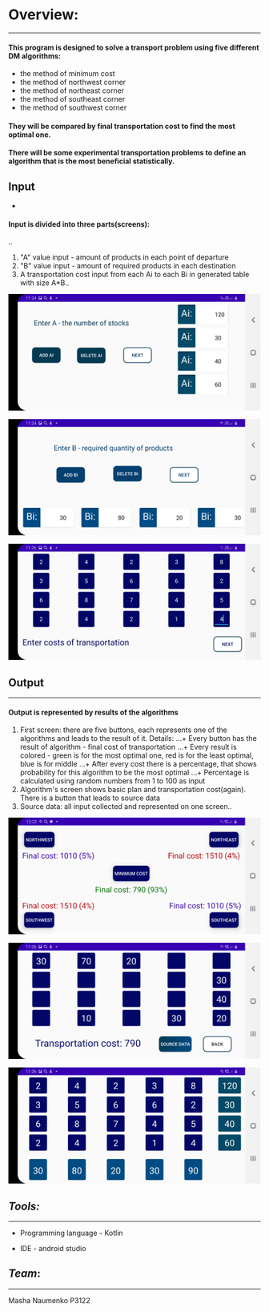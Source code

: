 # Overview:
***
#### This program is designed to solve a transport problem using five different DM algorithms:

+ the method of minimum cost
+ the method of northwest corner
+ the method of northeast corner
+ the method of southeast corner
+ the method of southwest corner

#### They will be compared by final transportation cost to find the most optimal one.
#### There will be some experimental transportation problems to define an algorithm that is the most beneficial statistically.

## Input
*
#### Input is divided into three parts(screens):
..
1. "A" value input - amount of products in each point of departure
2. "B" value input - amount of required products in each destination
3.  A transportation cost input from each Ai to each Bi in generated table with size A*B..


![](/app/src/main/res/drawable-v24/a_input.jpg)

![](/app/src/main/res/drawable-v24/b_input.jpg)

![](/app/src/main/res/drawable-v24/transportation_cost.jpg)

## Output
***
#### Output is represented by results of the algorithms

1. First screen: there are five buttons, each represents one of the algorithms and leads to the result of it.
Details: 
...+ Every button has the result of algorithm - final cost of transportation 
...+ Every result is colored - green is for the most optimal one, red is for the least optimal, blue is for middle
...+ After every cost there is a percentage, that shows probability for this algorithm to be the most optimal
...+ Percentage is calculated using random numbers from 1 to 100 as input 
2. Algorithm's screen shows basic plan and transportation cost(again). There is a button that leads to source data
3. Source data: all input collected and represented on one screen..


![](/app/src/main/res/drawable-v24/five_algorithms.jpg)

![](/app/src/main/res/drawable-v24/result.jpg)

![](/app/src/main/res/drawable-v24/source_data.jpg)

## *Tools:*
***
+ Programming language - Kotlin

+ IDE - android studio

## *Team*:
***
Masha Naumenko P3122
